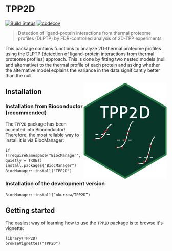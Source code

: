 # TPP2D

[![Build Status](https://travis-ci.org/nkurzaw/TPP2D.svg?branch=master)](https://travis-ci.org/nkurzaw/TPP2D)
[![codecov](https://codecov.io/gh/nkurzaw/TPP2D/branch/master/graph/badge.svg)](https://codecov.io/gh/nkurzaw/TPP2D)


> Detection of ligand-protein interactions from thermal proteome profiles (DLPTP) by FDR-controlled analysis of 2D-TPP experiments

This package contains functions to analyze 2D-thermal proteome profiles using the DLPTP (detection of ligand-protein interactions from thermal proteome profiles) approach. This is done by fitting two nested models (null and alternative) to the thermal profile of each protein and asking whether the alternative model explains the variance in the data significantly better than the null.

<img align="right" src="inst/tpp2DHexSticker.png" height="300"/>

## Installation

### Installation from Bioconductor (recommended)

The `TPP2D` package has been accepted into Bioconductor! Therefore, the most reliable way to install it is via BiocManager:

```{R}
if (!requireNamespace("BiocManager", quietly = TRUE))
install.packages("BiocManager")
BiocManager::install("TPP2D")
```

### Installation of the development version

```{R}
BiocManager::install(“nkurzaw/TPP2D”)
```

## Getting started

The easiest way of learning how to use the `TPP2D` package is to browse it's vignette:
```{R}
library(TPP2D)
browseVignettes("TPP2D")
```
